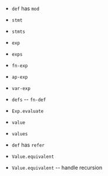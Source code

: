 - `def` has `mod`

- `stmt`
- `stmts`

- `exp`
- `exps`
- `fn-exp`
- `ap-exp`
- `var-exp`

- `defs` -- `fn-def`

- `Exp.evaluate`

- `value`
- `values`

- `def` has `refer`

- `Value.equivalent`
- `Value.equivalent` -- handle recursion
